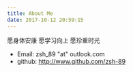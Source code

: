 ```yaml
---
title: About Me
date: 2017-10-12 20:59:15
---
```


愿身体安康 
愿学习向上 
愿珍重时光

+ Email: zsh_89 "at" outlook.com
+ github: http://www.github.com/zsh-89

